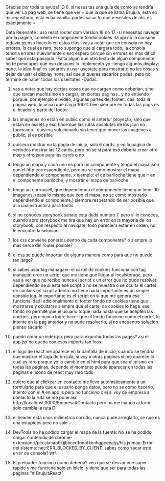 Gracias por toda tu ayuda! :D 0. si nesesitas una guia de como se tendria que ver La pag web, se tiene que ver = que la que se llama Brujula, esta en mi repositorio, esta echa vanilla. podes sacar lo que nesesites de ahi, es exactamente =

Data Relevante : uso react router dom version 18 no 17
-si nesesitas navegar por la pagina, comenta el componente fondocookies
-la api no la consumi todavia pienso hacerlo en estos dias
-vas a notar que en consola no hay errores. lo cual es raro, pero supongo que si cargara todo, la consola tendria errores nuevamente o eso espero porque sin errores es mas dificil saber que esta pasando
-Falta algun que otro texto de algun componente, no te preocupes que eso despues lo implemento yo
-tengo algunos display: none. la idea final es sacarlos y usar usestate para mostrar o no las cosas y dejar de usar el display none, asi que si queres sacarlos podes, pero no termine de hacer
todos los usestates
-Dudas:

1. vas a notar que hay ciertas cosas que no cargan como deberian,
   sino que tardan muchisimo en cargar, en ciertas paginas.. y no entiendo porque. por ejemplo el video, algunas partes del footer.. casi toda la pagina web, lo unico que carga 100% bien siempre en todas las pags es el header y parte del footer

2. las imagenes no estan en public como el anterior proyecto, sino que estan en assets y eso hace que las rutas absolutas de los json no funcionen.. quisiera solucionarlo sin tener que mover las imagenes a public, si es posible

3. quisiera mostrar en la pagia de inicio, solo 6 cards, y en la pagina de vertodos mostrar las 12 cards, pero no se si para eso deberia crear otro map y otro json para las cards o no

4. tengo un mapa y cada uno es para un componente y tengo el mapa json con el http correspondiente, pero no se como mostrar el mapa dependiendo el componente. x ejemplo: el de bariloche tiene que ir en el componente bariloche, y mostrar el mapa de bariloche.

5. tengo un carrousell, que dependiendo el componente tiene que tener 10 imagenes. (pasa lo mismo que con el mapa, no se como mostrarlo dependiendo el componente.) siempre respetando de ser posible que alla una estructura para todos

6. si no conoces storybook saltate esta duda numero 7, pero si lo conoces, cuando abro storybook me tira que hay un error en la mayoria de los storybook, con respecto al navigate, todo pareciera estar en orden, no le encontre la solucion

7. los css conviene ponerlos dentro de cada componente? o siempre lo mas cerca del router posible?

8. el css se puede importar de alguna manera como para que no quede tan largo?

9. si sabes usar tag managaer: el cartel de cookies funciona con tag manager, cree un script que me tiene que llegar al localstorage, pero vas a ver que no recibo nunca el script x un error que no pude resolver. dependiendo de si esta ese script o no se muestra o se oculta el cartel de cookies (el script adentro no tiene nada importante es un simple console log, lo importante es el script en si que me genera esa funcionalidad) adicionalmente el footer fondo de cookies tiene que mostrarse y ocultarse siempre que el cartel de cookies lo haga. ese fondo no permite que el usuario toque nada hasta que se acepten las cookies, pero nunca logre hacer que el fondo funcione como el cartel, lo intente en la pag anterior y no pude resolverlo, si no encuentro solucion pienso sacarlo

10. puedo crear un index.jsx pero para exportar todas las pages? asi el app.jsx no queda con esos imports tan feos

11. el logo de react me aparece en la pantalla de inicio, cuando se tendria que mostrar el logo de brujula, si voy a otras paginas si me aparece lo cual es raro porque yo lo cambie en el html para que sea el mismo en todas las paginas. depende el momento puede aparecer en todas las paginas el icono de react muy raro todo

12. quiero que al clickear en contacto me lleve automaticamente a un formulario para que el usuario ponga datos, pero no se como hacerlo, intento con el # en app.js pero no funciono x ej si voy de empresa a contacto la ruta se me pone asi http://localhost:3000/Empresa#Contacto pero no me manda al form solo cambia la ruta D:

13. el header esta unos milimetros corrido, nunca pude arreglarlo, se que es una estupides pero no sale .-.

14. DevTools no ha podido cargar el mapa de la fuente: No se ha podido cargar contenido de chrome-extension://pccckmaobkjjboncdfnnofkonhgpceea/js/hls.js.map: Error del sistema: net::ERR_BLOCKED_BY_CLIENT. sabes como sacar este error de consola? wtf.

15. El preloader funciona como deberia? veo que se desvanece super rapido y me funciona solo en inicio, y tiene que ser para todas las paginas
"# BrujulaReact" 
